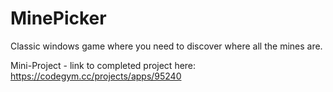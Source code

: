 # MinePicker
Classic windows game where you need to discover where all the mines are.

Mini-Project - link to completed project here:
https://codegym.cc/projects/apps/95240
